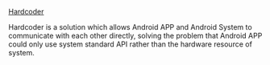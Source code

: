 [Hardcoder](https://github.com/Tencent/Hardcoder)

Hardcoder is a solution which allows Android APP and Android System to communicate with each other directly, solving the problem that Android APP could only use system standard API rather than the hardware resource of system.